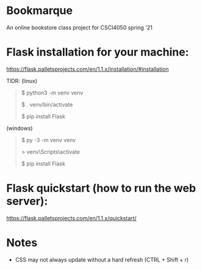 # Bookmarque
An online bookstore class project for CSCI4050 spring '21

# Flask installation for your machine:
https://flask.palletsprojects.com/en/1.1.x/installation/#installation

TlDR:
(linux)
> $ python3 -m venv venv
>
> $ . venv/bin/activate
>
> $ pip install Flask

(windows)
> $ py -3 -m venv venv
>
> \> venv\Scripts\activate
>
> $ pip install Flask


# Flask quickstart (how to run the web server):
https://flask.palletsprojects.com/en/1.1.x/quickstart/


# Notes
- CSS may not always update without a hard refresh (CTRL + Shift + r)
